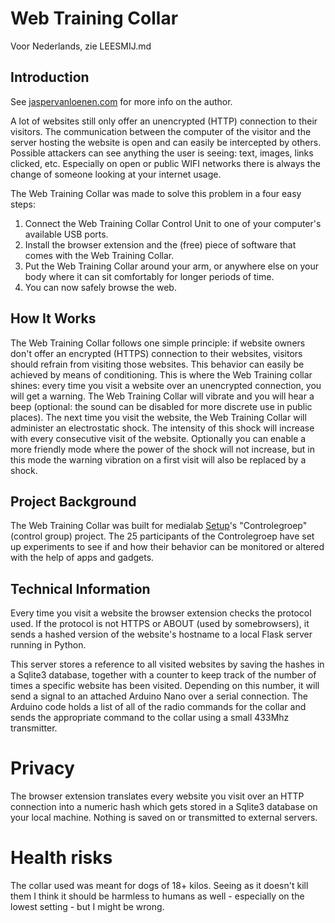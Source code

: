 # Web Training Collar

Voor Nederlands, zie LEESMIJ.md

## Introduction

See [jaspervanloenen.com](http://www.jaspervanloenen.com) for more info on the author.

A lot of websites still only offer an unencrypted (HTTP) connection to their visitors. The communication between the computer of the visitor and the server hosting the website is open and can easily be intercepted by others. Possible attackers can see anything the user is seeing: text, images, links clicked, etc. Especially on open or public WIFI networks there is always the change of someone looking at your internet usage.

The Web Training Collar was made to solve this problem in a four easy steps:

1. Connect the Web Training Collar Control Unit to one of your computer's available USB ports.
2. Install the browser extension and the (free) piece of software that comes with the Web Training Collar.
3. Put the Web Training Collar around your arm, or anywhere else on your body where it can sit comfortably for longer periods of time.
4. You can now safely browse the web.

## How It Works
The Web Training Collar follows one simple principle: if website owners don't offer an encrypted (HTTPS) connection to their websites, visitors should refrain from visiting those websites. This behavior can easily be achieved by means of conditioning. This is where the Web Training collar shines: every time you visit a website over an unencrypted connection, you will get a warning. The Web Training Collar will vibrate and you will hear a beep (optional: the sound can be disabled for more discrete use in public places). The next time you visit the website, the Web Training Collar will administer an electrostatic shock. The intensity of this shock will increase with every consecutive visit of the website.
Optionally you can enable a more friendly mode where the power of the shock will not increase, but in this mode the warning vibration on a first visit will also be replaced by a shock.

## Project Background
The Web Training Collar was built for medialab [Setup](http://www.setup.nl)'s "Controlegroep" (control group) project. The 25 participants of the Controlegroep have set up experiments to see if and how their behavior can be monitored or altered with the help of apps and gadgets.

## Technical Information
Every time you visit a website the browser extension checks the protocol used. If the protocol is not HTTPS or ABOUT (used by somebrowsers), it sends a hashed version of the website's hostname to a local Flask server running in Python.

This server stores a reference to all visited websites by saving the hashes in a Sqlite3 database, together with a counter to keep track of the number of times a specific website has been visited. Depending on this number, it will send a signal to an attached Arduino Nano over a serial connection. The Arduino code holds a list of all of the radio commands for the collar and sends the appropriate command to the collar using a small 433Mhz transmitter.

# Privacy
The browser extension translates every website you visit over an HTTP connection into a numeric hash which gets stored in a Sqlite3 database on your local machine. Nothing is saved on or transmitted to external servers.

# Health risks
The collar used was meant for dogs of 18+ kilos. Seeing as it doesn't kill them I think it should be harmless to humans as well - especially on the lowest setting - but I might be wrong.
